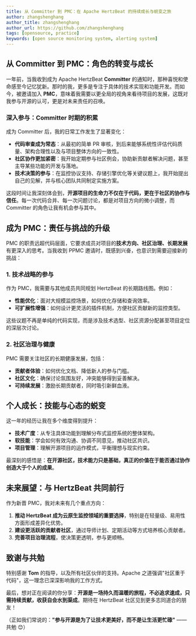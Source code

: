 ```yaml
---
title: 从 Committer 到 PMC：在 Apache HertzBeat 的持续成长与蜕变之旅  
author: zhangshenghang
author_title: zhangshenghang
author_url: https://github.com/zhangshenghang
tags: [opensource, practice]
keywords: [open source monitoring system, alerting system]
---
```


## 从 Committer 到 PMC：角色的转变与成长

一年前，当我收到成为 Apache HertzBeat **Committer** 的通知时，那种喜悦和使命感至今记忆犹新。那时的我，更多是专注于具体的技术实现和功能开发。而如今，被邀请加入 **PMC**，意味着我需要以更全局的视角来看待项目的发展，这既对我参与开源的认可，更是对未来责任的召唤。

### 深入参与：Committer 时期的积累

成为 Committer 后，我的日常工作发生了显著变化：

- **代码审查成为常态**：从最初的简单 PR 审核，到后来能够系统性评估代码质量、架构合理性以及与项目整体方向的一致性。
- **社区协作更加紧密**：我开始定期参与社区例会，协助新贡献者解决问题，甚至主导某些功能的开发与落地。
- **技术决策的参与**：在监控协议支持、存储引擎优化等关键议题上，我开始提出自己的见解，并与核心团队共同制定实施方案。

这段时间让我深刻体会到，**开源项目的生命力不仅在于代码，更在于社区的协作与信任**。每一次代码合并、每一次问题讨论，都是对项目方向的微小调整，而 Committer 的角色让我有机会参与其中。

## 成为 PMC：责任与挑战的升级

PMC 的职责远超代码层面，它要求成员对项目的**技术方向、社区治理、长期发展**有更深入的思考。当我收到 PPMC 邀请时，既感到兴奋，也意识到需要迎接新的挑战：

### 1. **技术战略的参与**

作为 PMC，我需要与其他成员共同规划 HertzBeat 的长期路线图。例如：

- **性能优化**：面对大规模监控场景，如何优化存储和查询效率。
- **可扩展性增强**：如何设计更灵活的插件机制，方便社区贡献新的监控类型。

这些议题不再是单纯的代码实现，而是涉及技术选型、社区资源分配甚至项目定位的深层次讨论。

### 2. **社区治理与健康**

PMC 需要关注社区的长期健康发展，包括：

- **贡献者体验**：如何优化文档、降低新人的参与门槛。
- **社区文化**：确保讨论氛围友好，冲突能够得到妥善解决。
- **可持续发展**：激励长期贡献者，同时吸引新鲜血液。

## 个人成长：技能与心态的蜕变

这一年的经历让我在多个维度得到提升：

- **技术广度**：从专注具体功能到理解分布式监控系统的整体架构。
- **软技能**：学会如何有效沟通、协调不同意见，推动社区共识。
- **项目管理**：理解开源项目的运作模式，平衡理想与现实约束。

最深刻的感悟是：**在开源社区，技术能力只是基础，真正的价值在于能否通过协作创造大于个人的成果**。

## 未来展望：与 HertzBeat 共同前行

作为新晋 PMC，我对未来有几个重点方向：

1. **推动 HertzBeat 成为云原生监控领域的重要选择**，特别是在轻量级、易用性方面形成差异化优势。
2. **建设更活跃的贡献者社区**，通过导师计划、定期活动等方式培养核心贡献者。
3. **完善项目治理流程**，使决策更透明，参与更顺畅。

## 致谢与共勉

特别感谢 **Tom** 的指导，以及所有社区伙伴的支持。Apache 之道强调"社区重于代码"，这一理念已深深影响我的工作方式。

最后，想对正在阅读的你分享：**开源是一场持久而温暖的旅程，不必追求速成，只需持续贡献，收获自会水到渠成**。期待在 HertzBeat 社区见到更多志同道合的朋友！

（正如我们常说的：**"参与开源是为了让技术更美好，而不是让生活更忙碌"** —— 共勉 😊）
